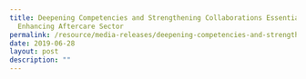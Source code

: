 ```yaml
---
title: Deepening Competencies and Strengthening Collaborations Essential to
  Enhancing Aftercare Sector
permalink: /resource/media-releases/deepening-competencies-and-strengthening-collaborations-enhancing-aftercare
date: 2019-06-28
layout: post
description: ""
---
```

